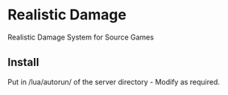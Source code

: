 Realistic Damage
=============

Realistic Damage System for Source Games

Install
-------
Put in /lua/autorun/ of the server directory - Modify as required.
